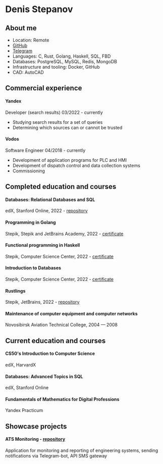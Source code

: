 # Denis Stepanov
## About me
* Location: Remote
* [GitHub](https://github.com/stepanov-denis)
* [Telegram](https://t.me/stepanov_d_m)
* Languages: C, Rust, Golang, Haskell, SQL, FBD
* Databases: PostgreSQL, MySQL, Redis, MongoDB
* Infrastructure and tooling: Docker, GitHub
* CAD: AutoCAD
## Commercial experience
#### Yandex
Developer (search results) 03/2022 - currently
* Studying search results for a set of queries
* Determining which sources can or cannot be trusted
#### Vodos
Software Engineer 04/2018 - currently
* Development of application programs for PLC and HMI
* Development of dispatch control and data collection systems
* Commissioning
## Completed education and courses
#### Databases: Relational Databases and SQL
edX, Stanford Online, 2022 - [repository](https://github.com/stepanov-denis/stanford-sql)
#### Programming in Golang
Stepik, Stepik and JetBrains Academy, 2022 - [certificate](https://stepik.org/cert/1583810)
#### Functional programming in Haskell
Stepik, Computer Science Center, 2022 - [certificate](https://stepik.org/cert/1591247)
#### Introduction to Databases
Stepik, Computer Science Center, 2022 - [certificate](https://stepik.org/cert/1598592)
#### Rustlings
Stepik, JetBrains, 2022 - [repository](https://github.com/stepanov-denis/rustlings)
#### Maintenance of computer equipment and computer networks
Novosibirsk Aviation Technical College, 2004 — 2008
## Current education and courses
#### CS50's Introduction to Computer Science
edX, HarvardX
#### Databases: Advanced Topics in SQL
edX, Stanford Online
#### Fundamentals of Mathematics for Digital Professions
Yandex Practicum
## Showcase projects
#### ATS Monitoring - [repository](https://github.com/stepanov-denis/ats-monitoring)
Application for monitoring and reporting of engineering systems, sending notifications via Telegram-bot, API SMS gateway




